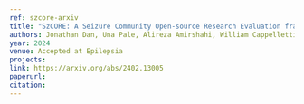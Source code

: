 ```yaml
---
ref: szcore-arxiv
title: "SzCORE: A Seizure Community Open-source Research Evaluation framework for the validation of EEG-based automated seizure detection algorithms"
authors: Jonathan Dan, Una Pale, Alireza Amirshahi, William Cappelletti, Thorir Mar Ingolfsson, Xiaying Wang, Andrea Cossettini, Adriano Bernini, Luca Benini, Sándor Beniczky, David Atienza, Philippe Ryvlin
year: 2024
venue: Accepted at Epilepsia
projects:
link: https://arxiv.org/abs/2402.13005
paperurl: 
citation: 
---
```

